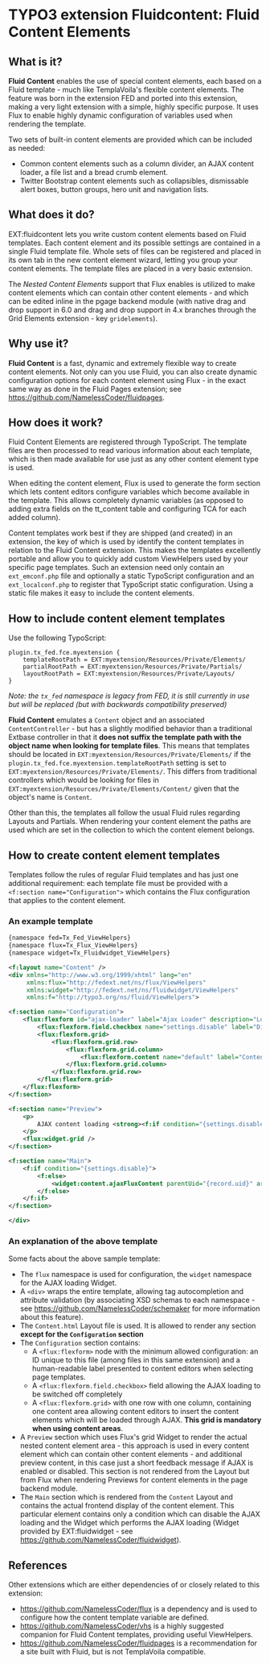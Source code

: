 TYPO3 extension Fluidcontent: Fluid Content Elements
====================================================

## What is it?

**Fluid Content** enables the use of special content elements, each based on a Fluid template - much like TemplaVoila's flexible
content elements. The feature was born in the extension FED and ported into this extension, making a very light extension with
a simple, highly specific purpose. It uses Flux to enable highly dynamic configuration of variables used when rendering the
template.

Two sets of built-in content elements are provided which can be included as needed:

* Common content elements such as a column divider, an AJAX content loader, a file list and a bread crumb element.
* Twitter Bootstrap content elements such as collapsibles, dismissable alert boxes, button groups, hero unit and navigation lists.

## What does it do?

EXT:fluidcontent lets you write custom content elements based on Fluid templates. Each content element and its possible settings
are contained in a single Fluid template file. Whole sets of files can be registered and placed in its own tab in the new content
element wizard, letting you group your content elements. The template files are placed in a very basic extension.

The _Nested Content Elements_ support that Flux enables is utilized to make content elements which can contain other content
elements - and which can be edited inline in the pgage backend module (with native drag and drop support in 6.0 and drag and drop
support in 4.x branches through the Grid Elements extension - key `gridelements`).

## Why use it?

**Fluid Content** is a fast, dynamic and extremely flexible way to create content elements. Not only can you use Fluid, you can
also create dynamic configuration options for each content element using Flux - in the exact same way as done in the Fluid Pages
extension; see https://github.com/NamelessCoder/fluidpages.

## How does it work?

Fluid Content Elements are registered through TypoScript. The template files are then processed to read various information about
each template, which is then made available for use just as any other content element type is used.

When editing the content element, Flux is used to generate the form section which lets content editors configure variables which
become available in the template. This allows completely dynamic variables (as opposed to adding extra fields on the tt_content
table and configuring TCA for each added column).

Content templates work best if they are shipped (and created) in an extension, the key of which is used by identify the content
templates in relation to the Fluid Content extension. This makes the templates excellently portable and allow you to quickly add
custom ViewHelpers used by your specific page templates. Such an extension need only contain an `ext_emconf.php` file and
optionally a static TypoScript configuration and an `ext_localconf.php` to register that TypoScript static configuration. Using
a static file makes it easy to include the content elements.

## How to include content element templates

Use the following TypoScript:

```
plugin.tx_fed.fce.myextension {
	templateRootPath = EXT:myextension/Resources/Private/Elements/
	partialRootPath = EXT:myextension/Resources/Private/Partials/
	layoutRootPath = EXT:myextension/Resources/Private/Layouts/
}
```

_Note: the `tx_fed` namespace is legacy from FED, it is still currently in use but will be replaced (but with backwards
compatibility preserved)_

**Fluid Content** emulates a `Content` object and an associated `ContentController` - but has a slightly modified behavior than
a traditional Extbase controller in that it __does not suffix the template path with the object name when looking for template
files__. This means that templates should be located in `EXT:myextension/Resources/Private/Elements/` if the
`plugin.tx_fed.fce.myextension.templateRootPath` setting is set to `EXT:myextension/Resources/Private/Elements/`. This differs
from traditional controllers which would be looking for files in `EXT:myextension/Resources/Private/Elements/Content/` given
that the object's name is `Content`.

Other than this, the templates all follow the usual Fluid rules regarding Layouts and Partials. When rendering your content
element the paths are used which are set in the collection to which the content element belongs.

## How to create content element templates

Templates follow the rules of regular Fluid templates and has just one additional requirement: each template file must be
provided with a `<f:section name="Configuration">` which contains the Flux configuration that applies to the content element.

### An example template

```xml
{namespace fed=Tx_Fed_ViewHelpers}
{namespace flux=Tx_Flux_ViewHelpers}
{namespace widget=Tx_Fluidwidget_ViewHelpers}

<f:layout name="Content" />
<div xmlns="http://www.w3.org/1999/xhtml" lang="en"
     xmlns:flux="http://fedext.net/ns/flux/ViewHelpers"
     xmlns:widget="http://fedext.net/ns/fluidwidget/ViewHelpers"
     xmlns:f="http://typo3.org/ns/fluid/ViewHelpers">

<f:section name="Configuration">
    <flux:flexform id="ajax-loader" label="Ajax Loader" description="Loads content through AJAX. Requires EXT:fluidwidget">
        <flux:flexform.field.checkbox name="settings.disable" label="Disable content loading" />
        <flux:flexform.grid>
            <flux:flexform.grid.row>
                <flux:flexform.grid.column>
                    <flux:flexform.content name="default" label="Content elements to load through AJAX" />
                </flux:flexform.grid.column>
            </flux:flexform.grid.row>
        </flux:flexform.grid>
    </flux:flexform>
</f:section>

<f:section name="Preview">
	<p>
		AJAX content loading <strong><f:if condition="{settings.disable}" then="DISABLED" else="ENABLED" /></strong>
	</p>
    <flux:widget.grid />
</f:section>

<f:section name="Main">
	<f:if condition="{settings.disable}">
		<f:else>
		    <widget:content.ajaxFluxContent parentUid="{record.uid}" area="default" />
		</f:else>
	</f:if>
</f:section>

</div>
```

### An explanation of the above template

Some facts about the above sample template:

* The `flux` namespace is used for configuration, the `widget` namespace for the AJAX loading Widget.
* A `<div>` wraps the entire template, allowing tag autocompletion and attribute validation (by associating XSD schemas to each
  namespace - see https://github.com/NamelessCoder/schemaker for more information about this feature).
* The `Content.html`  Layout file is used. It is allowed to render any section **except for the `Configuration` section**
* The `Configuration` section contains:
	* A `<flux:flexform>` node with the minimum allowed configuration: an ID unique to this file (among files in this same
	  extension) and a human-readable label presented to content editors when selecting page templates.
	* A `<flux:flexform.field.checkbox>` field allowing the AJAX loading to be switched off completely
	* A `<flux:flexform.grid>` with one row with one column, containing one content area allowing content editors to insert
	  the content elements which will be loaded through AJAX. __This grid is mandatory when using content areas__.
* A `Preview` section which uses Flux's grid Widget to render the actual nested content element area - this approach is used in
  every content element which can contain other content elements - and additional preview content, in this case just a short
  feedback message if AJAX is enabled or disabled. This section is not rendered from the Layout but from Flux when rendering
  Previews for content elements in the page backend module.
* The `Main` section which is rendered from the `Content` Layout and contains the actual frontend display of the content element.
  This particular element contains only a condition which can disable the AJAX loading and the Widget which performs the AJAX
  loading (Widget provided by EXT:fluidwidget - see https://github.com/NamelessCoder/fluidwidget).

## References

Other extensions which are either dependencies of or closely related to this extension:

* https://github.com/NamelessCoder/flux is a dependency and is used to configure how the content template variable are defined.
* https://github.com/NamelessCoder/vhs is a highly suggested companion for Fluid Content templates, providing useful ViewHelpers.
* https://github.com/NamelessCoder/fluidpages is a recommendation for a site built with Fluid, but is not TemplaVoila compatible.